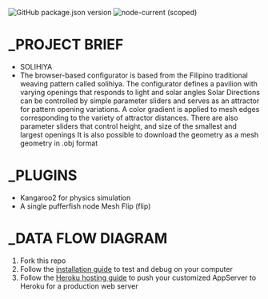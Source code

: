 ![GitHub package.json version](https://img.shields.io/github/package-json/v/mcneel/compute.rhino3d.appserver/main?label=version&style=flat-square)
![node-current (scoped)](https://img.shields.io/badge/dynamic/json?label=node&query=engines.node&url=https%3A%2F%2Fraw.githubusercontent.com%2Fmcneel%2Fcompute.rhino3d.appserver%2Fmain%2Fpackage.json&style=flat-square&color=dark-green)

# _PROJECT BRIEF
- SOLIHIYA
- The browser-based configurator is based from the Filipino traditional weaving pattern called solihiya. 
The configurator defines a pavilion with varying openings that responds to light and solar angles
Solar Directions can be controlled by simple parameter sliders and serves as an attractor for pattern opening variations.
A color gradient is applied to mesh edges corresponding to the variety of attractor distances.
There are also parameter sliders that control height, and size of the smallest and largest openings
It is also possible to download the geometry as a mesh geometry in .obj format

# _PLUGINS
- Kangaroo2 for physics simulation
- A single pufferfish node Mesh Flip (flip)

# _DATA FLOW DIAGRAM
1. Fork this repo
2. Follow the [installation guide](docs/installation.md) to test and debug on your computer
3. Follow the [Heroku hosting guide](docs/heroku.md) to push your customized AppServer to Heroku for a production web server
